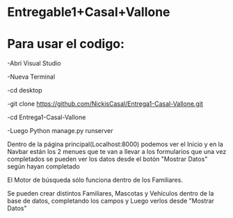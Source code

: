 # Entregable1+Casal+Vallone

# Para usar el codigo:

-Abri Visual Studio 

-Nueva Terminal

-cd desktop

-git clone https://github.com/NickisCasal/Entrega1-Casal-Vallone.git

-cd Entrega1-Casal-Vallone

-Luego Python manage.py runserver

Dentro de la página principal(Localhost:8000) podemos ver el Inicio y en la Navbar están los 2 menues que te van a llevar a los formularios
que una vez completados se pueden ver los datos desde el botón "Mostrar Datos" según hayan completado

El Motor de búsqueda sólo funciona dentro de los Familiares.

Se pueden crear distintos Familiares, Mascotas y Vehículos dentro de la base de datos, completando los campos
y Luego verlos desde "Mostrar Datos"

